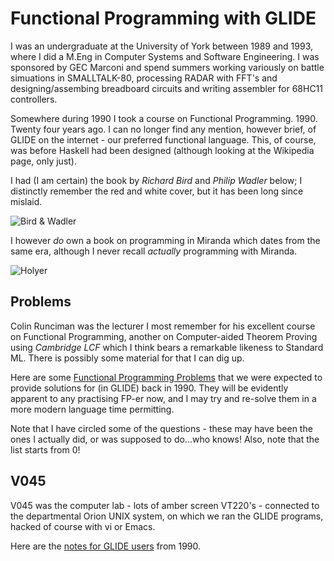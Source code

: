 # Functional Programming with GLIDE

I was an undergraduate at the University of York between 1989 and 1993, where
I did a M.Eng in Computer Systems and Software Engineering. I was sponsored
by GEC Marconi and spend summers working variously on battle simuations in 
SMALLTALK-80, processing RADAR with FFT's and designing/assembing breadboard 
circuits and writing assembler for 68HC11 controllers.

Somewhere during 1990 I took a course on Functional Programming. 1990. Twenty four
years ago. I can no longer find any mention, however brief, of GLIDE on the 
internet - our preferred functional language. This, of course, was before Haskell 
had been designed (although looking at the Wikipedia page, only just).

I had (I am certain) the book by _Richard Bird_ and _Philip Wadler_ below; I
distinctly remember the red and white cover, but it has been long since mislaid.

![Bird & Wadler](https://d202m5krfqbpi5.cloudfront.net/books/1300364821l/3791460.jpg)

I however _do_ own a book on programming in Miranda which dates from the same era, 
although I never recall _actually_ programming with Miranda.

![Holyer](http://ecx.images-amazon.com/images/I/51gLLfZEvDL._SL500_.jpg)

## Problems

Colin Runciman was the lecturer I most remember for his excellent course on 
Functional Programming, another on Computer-aided Theorem Proving using 
_Cambridge LCF_ which I think bears a remarkable likeness to Standard ML. 
There is possibly some material for that I can dig up.

Here are some [Functional Programming Problems](https://raw2.github.com/rm-hull/nostalgia/master/functional-programming/functional-programming-problems.pdf) 
that we were expected to provide solutions for (in GLIDE) back in 1990. They 
will be evidently apparent to any practising FP-er now, and I may try and 
re-solve them in a more modern language time permitting.

Note that I have circled some of the questions - these may have been the ones
I actually did, or was supposed to do...who knows! Also, note that the list 
starts from 0!

## V045

V045 was the computer lab - lots of amber screen VT220's - connected to the 
departmental Orion UNIX system, on which we ran the GLIDE programs, hacked of
course with vi or Emacs.

Here are the [notes for GLIDE users](https://raw2.github.com/rm-hull/nostalgia/master/functional-programming/notes-for-glide-users.pdf) from 1990.
